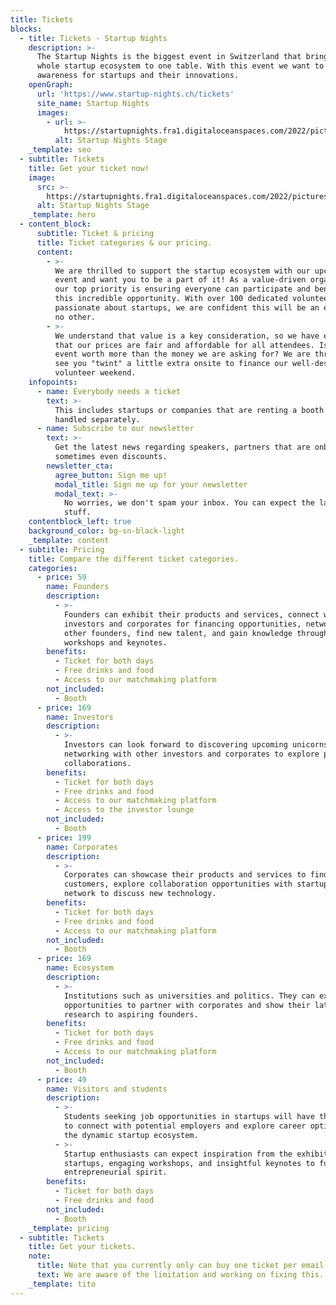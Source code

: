```yaml
---
title: Tickets
blocks:
  - title: Tickets - Startup Nights
    description: >-
      The Startup Nights is the biggest event in Switzerland that brings the
      whole startup ecosystem to one table. With this event we want to create
      awareness for startups and their innovations.
    openGraph:
      url: 'https://www.startup-nights.ch/tickets'
      site_name: Startup Nights
      images:
        - url: >-
            https://startupnights.fra1.digitaloceanspaces.com/2022/pictures/stage.jpg
          alt: Startup Nights Stage
    _template: seo
  - subtitle: Tickets
    title: Get your ticket now!
    image:
      src: >-
        https://startupnights.fra1.digitaloceanspaces.com/2022/pictures/stage.jpg
      alt: Startup Nights Stage
    _template: hero
  - content_block:
      subtitle: Ticket & pricing
      title: Ticket categories & our pricing.
      content:
        - >-
          We are thrilled to support the startup ecosystem with our upcoming
          event and want you to be a part of it! As a value-driven organization,
          our top priority is ensuring everyone can participate and benefit from
          this incredible opportunity. With over 100 dedicated volunteers
          passionate about startups, we are confident this will be an event like
          no other.
        - >-
          We understand that value is a key consideration, so we have ensured
          that our prices are fair and affordable for all attendees. Is this
          event worth more than the money we are asking for? We are thrilled to
          see you "twint" a little extra onsite to finance our well-deserved
          volunteer weekend.
    infopoints:
      - name: Everybody needs a ticket
        text: >-
          This includes startups or companies that are renting a booth - this is
          handled separately.
      - name: Subscribe to our newsletter
        text: >-
          Get the latest news regarding speakers, partners that are onboard and
          sometimes even discounts.
        newsletter_cta:
          agree_button: Sign me up!
          modal_title: Sign me up for your newsletter
          modal_text: >-
            No worries, we don't spam your inbox. You can expect the latest
            stuff.
    contentblock_left: true
    background_color: bg-sn-black-light
    _template: content
  - subtitle: Pricing
    title: Compare the different ticket categories.
    categories:
      - price: 59
        name: Founders
        description:
          - >-
            Founders can exhibit their products and services, connect with
            investors and corporates for financing opportunities, network with
            other founders, find new talent, and gain knowledge through
            workshops and keynotes.
        benefits:
          - Ticket for both days
          - Free drinks and food
          - Access to our matchmaking platform
        not_included:
          - Booth
      - price: 169
        name: Investors
        description:
          - >-
            Investors can look forward to discovering upcoming unicorns and
            networking with other investors and corporates to explore potential
            collaborations.
        benefits:
          - Ticket for both days
          - Free drinks and food
          - Access to our matchmaking platform
          - Access to the investor lounge
        not_included:
          - Booth
      - price: 199
        name: Corporates
        description:
          - >-
            Corporates can showcase their products and services to find new B2B
            customers, explore collaboration opportunities with startups, and
            network to discuss new technology.
        benefits:
          - Ticket for both days
          - Free drinks and food
          - Access to our matchmaking platform
        not_included:
          - Booth
      - price: 169
        name: Ecosystem
        description:
          - >-
            Institutions such as universities and politics. They can expect
            opportunities to partner with corporates and show their latest
            research to aspiring founders.
        benefits:
          - Ticket for both days
          - Free drinks and food
          - Access to our matchmaking platform
        not_included:
          - Booth
      - price: 49
        name: Visitors and students
        description:
          - >-
            Students seeking job opportunities in startups will have the chance
            to connect with potential employers and explore career options in
            the dynamic startup ecosystem.
          - >-
            Startup enthusiasts can expect inspiration from the exhibiting
            startups, engaging workshops, and insightful keynotes to fuel their
            entrepreneurial spirit.
        benefits:
          - Ticket for both days
          - Free drinks and food
        not_included:
          - Booth
    _template: pricing
  - subtitle: Tickets
    title: Get your tickets.
    note:
      title: Note that you currently only can buy one ticket per email address
      text: We are aware of the limitation and working on fixing this.
    _template: tito
---
```















































































